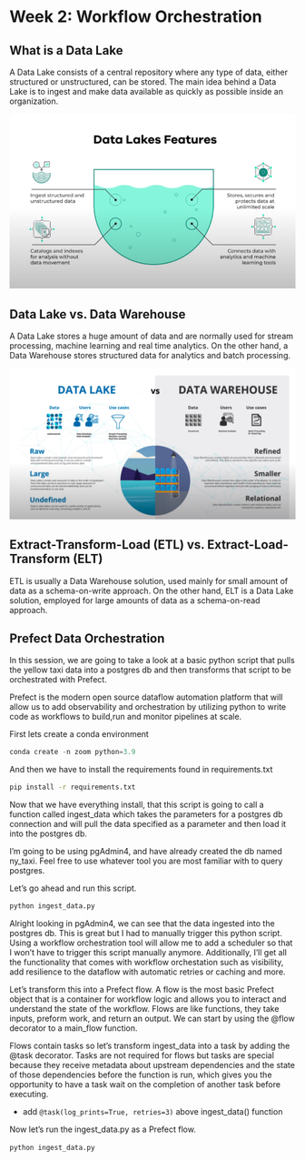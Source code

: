 # Week 2: Workflow Orchestration

## What is a Data Lake
A Data Lake consists of a central repository where any type of data, either structured or unstructured, can be stored. The main idea behind a Data Lake is to ingest and make data available as quickly as possible inside an organization.

![Alt text](../images/data_lake_featues.png)

## Data Lake vs. Data Warehouse
A Data Lake stores a huge amount of data and are normally used for stream processing, machine learning and real time analytics. On the other hand, a Data Warehouse stores structured data for analytics and batch processing.

![Alt text](../images/data_lake_dwh_diferences.png)

## Extract-Transform-Load (ETL) vs. Extract-Load-Transform (ELT)
ETL is usually a Data Warehouse solution, used mainly for small amount of data as a schema-on-write approach. On the other hand, ELT is a Data Lake solution, employed for large amounts of data as a schema-on-read approach.

## Prefect Data Orchestration
In this session, we are going to take a look at a basic python script that pulls the yellow taxi data into a postgres db and then transforms that script to be orchestrated with Prefect.

Prefect is the modern open source dataflow automation platform that will allow us to add observability and orchestration by utilizing python to write code as workflows to build,run and monitor pipelines at scale.

First lets create a conda environment


```python
conda create -n zoom python=3.9
```

And then we have to install the requirements found in requirements.txt  
```bash
pip install -r requirements.txt 
```

Now that we have everything install, that this script is going to call a function called ingest_data which takes the parameters for a postgres db connection and will pull the data specified as a parameter and then load it into the postgres db.

I’m going to be using pgAdmin4, and have already created the db named ny_taxi. Feel free to use whatever tool you are most familiar with to query postgres.

Let’s go ahead and run this script.

```bash
python ingest_data.py
```

Alright looking in pgAdmin4, we can see that the data ingested into the postgres db. This is great but I had to manually trigger this python script. Using a workflow orchestration tool will allow me to add a scheduler so that I won’t have to trigger this script manually anymore. Additionally, I’ll get all the functionality that comes with workflow orchestation such as visibility, add resilience to the dataflow with automatic retries or caching and more.

Let’s transform this into a Prefect flow. A flow is the most basic Prefect object that is a container for workflow logic and allows you to interact and understand the state of the workflow. Flows are like functions, they take inputs, preform work, and return an output. We can start by using the @flow decorator to a main_flow function.

Flows contain tasks so let’s transform ingest_data into a task by adding the @task decorator. Tasks are not required for flows but tasks are special because they receive metadata about upstream dependencies and the state of those dependencies before the function is run, which gives you the opportunity to have a task wait on the completion of another task before executing.

 - add ```@task(log_prints=True, retries=3)``` above ingest_data() function

Now let’s run the ingest_data.py as a Prefect flow.

```python ingest_data.py```

